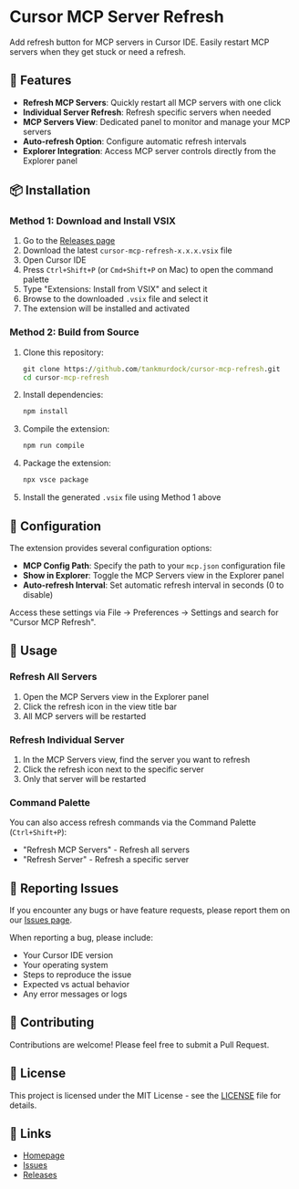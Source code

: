 # Cursor MCP Server Refresh

Add refresh button for MCP servers in Cursor IDE. Easily restart MCP servers when they get stuck or need a refresh.

## 🚀 Features

- **Refresh MCP Servers**: Quickly restart all MCP servers with one click
- **Individual Server Refresh**: Refresh specific servers when needed
- **MCP Servers View**: Dedicated panel to monitor and manage your MCP servers
- **Auto-refresh Option**: Configure automatic refresh intervals
- **Explorer Integration**: Access MCP server controls directly from the Explorer panel

## 📦 Installation

### Method 1: Download and Install VSIX

1. Go to the [Releases page](https://github.com/tankmurdock/cursor-mcp-refresh/releases)
2. Download the latest `cursor-mcp-refresh-x.x.x.vsix` file
3. Open Cursor IDE
4. Press `Ctrl+Shift+P` (or `Cmd+Shift+P` on Mac) to open the command palette
5. Type "Extensions: Install from VSIX" and select it
6. Browse to the downloaded `.vsix` file and select it
7. The extension will be installed and activated

### Method 2: Build from Source

1. Clone this repository:

   ```cmd
   git clone https://github.com/tankmurdock/cursor-mcp-refresh.git
   cd cursor-mcp-refresh
   ```

2. Install dependencies:

   ```cmd
   npm install
   ```

3. Compile the extension:

   ```cmd
   npm run compile
   ```

4. Package the extension:

   ```cmd
   npx vsce package
   ```

5. Install the generated `.vsix` file using Method 1 above

## 🔧 Configuration

The extension provides several configuration options:

- **MCP Config Path**: Specify the path to your `mcp.json` configuration file
- **Show in Explorer**: Toggle the MCP Servers view in the Explorer panel
- **Auto-refresh Interval**: Set automatic refresh interval in seconds (0 to disable)

Access these settings via File → Preferences → Settings and search for "Cursor MCP Refresh".

## 🎯 Usage

### Refresh All Servers

1. Open the MCP Servers view in the Explorer panel
2. Click the refresh icon in the view title bar
3. All MCP servers will be restarted

### Refresh Individual Server

1. In the MCP Servers view, find the server you want to refresh
2. Click the refresh icon next to the specific server
3. Only that server will be restarted

### Command Palette

You can also access refresh commands via the Command Palette (`Ctrl+Shift+P`):

- "Refresh MCP Servers" - Refresh all servers
- "Refresh Server" - Refresh a specific server

## 🐛 Reporting Issues

If you encounter any bugs or have feature requests, please report them on our [Issues page](https://github.com/tankmurdock/cursor-mcp-refresh/issues).

When reporting a bug, please include:

- Your Cursor IDE version
- Your operating system
- Steps to reproduce the issue
- Expected vs actual behavior
- Any error messages or logs

## 🤝 Contributing

Contributions are welcome! Please feel free to submit a Pull Request.

## 📄 License

This project is licensed under the MIT License - see the [LICENSE](LICENSE) file for details.

## 🔗 Links

- [Homepage](https://github.com/tankmurdock/cursor-mcp-refresh)
- [Issues](https://github.com/tankmurdock/cursor-mcp-refresh/issues)
- [Releases](https://github.com/tankmurdock/cursor-mcp-refresh/releases)
